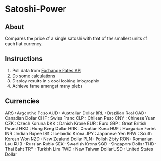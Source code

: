 # Satoshi-Power

## About

Compares the price of a single satoshi with that of the smallest units of each fiat currency.

## Instructions

1. Pull data from [Exchange Rates API](https://www.blockchain.com/explorer/api/exchange_rates_api)
2. Do some calculations
3. Display results in a cool looking infographic
4. Achieve fame amongst many plebs


## Currencies

ARS : Argentine Peso
AUD : Australian Dollar
BRL : Brazilian Real
CAD : Canadian Dollar
CHF : Swiss Franc
CLP : Chilean Peso
CNY : Chinese Yuan
CZK : Czech Koruna
DKK : Danish Krone
EUR : Euro
GBP : Great British Pound
HKD : Hong Kong Dollar
HRK : Croatian Kuna
HUF : Hungarian Forint
INR : Indian Rupee
ISK : Icelandic Króna
JPY : Japanese Yen
KRW : South Korean Won
NZD : New Zealand Dollar
PLN : Polish Złoty
RON : Romanian Leu
RUB : Russian Ruble
SEK : Swedish Krona
SGD : Singapore Dollar
THB : Thai Baht
TRY : Turkish Lira
TWD : New Taiwan Dollar
USD : United States Dollar